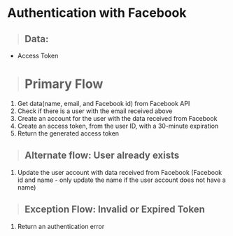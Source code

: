 # Authentication with Facebook

> ## Data:
* Access Token

> # Primary Flow
1. Get data(name, email, and Facebook id) from Facebook API
2. Check if there is a user with the email received above
3. Create an account for the user with the data received from Facebook
4. Create an access token, from the user ID, with a 30-minute expiration
5. Return the generated access token

> ## Alternate flow: User already exists
1. Update the user account with data received from Facebook (Facebook id and name - only update the
name if the user account does not have a name)

> ## Exception Flow: Invalid or Expired Token
1. Return an authentication error
